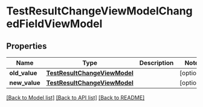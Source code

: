 # TestResultChangeViewModelChangedFieldViewModel


## Properties
Name | Type | Description | Notes
------------ | ------------- | ------------- | -------------
**old_value** | [**TestResultChangeViewModel**](TestResultChangeViewModel.md) |  | [optional] 
**new_value** | [**TestResultChangeViewModel**](TestResultChangeViewModel.md) |  | [optional] 

[[Back to Model list]](../README.md#documentation-for-models) [[Back to API list]](../README.md#documentation-for-api-endpoints) [[Back to README]](../README.md)


